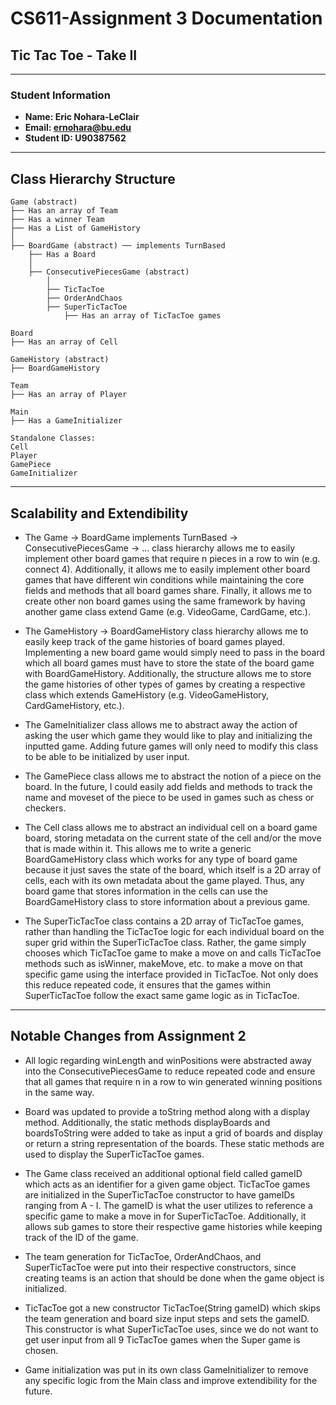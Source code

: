 # CS611-Assignment 3 Documentation

## Tic Tac Toe - Take II

---

### Student Information
- **Name: Eric Nohara-LeClair**  
- **Email: ernohara@bu.edu**  
- **Student ID: U90387562**  

---

## Class Hierarchy Structure

```
Game (abstract)
├── Has an array of Team
├── Has a winner Team
├── Has a List of GameHistory
│
├── BoardGame (abstract) ── implements TurnBased
    ├── Has a Board
    │
    ├── ConsecutivePiecesGame (abstract)
        │
        ├── TicTacToe
        ├── OrderAndChaos
        ├── SuperTicTacToe
            ├── Has an array of TicTacToe games

Board
├── Has an array of Cell

GameHistory (abstract)
├── BoardGameHistory

Team
├── Has an array of Player

Main
├── Has a GameInitializer

Standalone Classes:
Cell
Player
GamePiece
GameInitializer
```

---

## Scalability and Extendibility

- The Game -> BoardGame implements TurnBased -> ConsecutivePiecesGame -> ... class hierarchy allows me to easily implement other board games that require n pieces in a row to win (e.g. connect 4). Additionally, it allows me to easily implement other board games that have different win conditions while maintaining the core fields and methods that all board games share. Finally, it allows me to create other non board games using the same framework by having another game class extend Game (e.g. VideoGame, CardGame, etc.).

- The GameHistory -> BoardGameHistory class hierarchy allows me to easily keep track of the game histories of board games played. Implementing a new board game would simply need to pass in the board which all board games must have to store the state of the board game with BoardGameHistory. Additionally, the structure allows me to store the game histories of other types of games by creating a respective class which extends GameHistory (e.g. VideoGameHistory, CardGameHistory, etc.).

- The GameInitializer class allows me to abstract away the action of asking the user which game they would like to play and initializing the inputted game. Adding future games will only need to modify this class to be able to be initialized by user input.
- The GamePiece class allows me to abstract the notion of a piece on the board. In the future, I could easily add fields and methods to track the name and moveset of the piece to be used in games such as chess or checkers.

- The Cell class allows me to abstract an individual cell on a board game board, storing metadata on the current state of the cell and/or the move that is made within it. This allows me to write a generic BoardGameHistory class which works for any type of board game because it just saves the state of the board, which itself is a 2D array of cells, each with its own metadata about the game played. Thus, any board game that stores information in the cells can use the BoardGameHistory class to store information about a previous game.

- The SuperTicTacToe class contains a 2D array of TicTacToe games, rather than handling the TicTacToe logic for each individual board on the super grid within the SuperTicTacToe class. Rather, the game simply chooses which TicTacToe game to make a move on and calls TicTacToe methods such as isWinner, makeMove, etc. to make a move on that specific game using the interface provided in TicTacToe. Not only does this reduce repeated code, it ensures that the games within SuperTicTacToe follow the exact same game logic as in TicTacToe.

---

## Notable Changes from Assignment 2

- All logic regarding winLength and winPositions were abstracted away into the ConsecutivePiecesGame to reduce repeated code and ensure that all games that require n in a row to win generated winning positions in the same way. 

- Board was updated to provide a toString method along with a display method. Additionally, the static methods displayBoards and boardsToString were added to take as input a grid of boards and display or return a string representation of the boards. These static methods are used to display the SuperTicTacToe games.

- The Game class received an additional optional field called gameID which acts as an identifier for a given game object. TicTacToe games are initialized in the SuperTicTacToe constructor to have gameIDs ranging from A - I. The gameID is what the user utilizes to reference a specific game to make a move in for SuperTicTacToe. Additionally, it allows sub games to store their respective game histories while keeping track of the ID of the game.

- The team generation for TicTacToe, OrderAndChaos, and SuperTicTacToe were put into their respective constructors, since creating teams is an action that should be done when the game object is initialized.

- TicTacToe got a new constructor TicTacToe(String gameID) which skips the team generation and board size input steps and sets the gameID. This constructor is what SuperTicTacToe uses, since we do not want to get user input from all 9 TicTacToe games when the Super game is chosen.

- Game initialization was put in its own class GameInitializer to remove any specific logic from the Main class and improve extendibility for the future.

